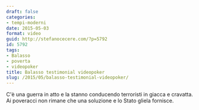 ```yaml
---
draft: false
categories:
- tempi-moderni
date: 2015-05-03
format: video
guid: http://stefanocecere.com/?p=5792
id: 5792
tags:
- Balasso
- poverta
- videopoker
title: Balasso testimonial videopoker
slug: /2015/05/balasso-testimonial-videopoker/
---
```


C'è una guerra in atto e la stanno conducendo terroristi in giacca e cravatta. Ai poveracci non rimane che una soluzione e lo Stato gliela fornisce.

<div class="jetpack-video-wrapper">
</div>